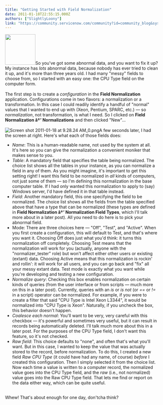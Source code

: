 ```yaml
---
title: "Getting Started with Field Normalization"
date: 2011-01-18T22:55:15.000Z
authors: ["SlightlyLoony"]
link: "https://community.servicenow.com/community?id=community_blog&sys_id=09dc6665dbd0dbc01dcaf3231f96198f"
---
```

<p><img __jive_id="4974" alt="" class="jive-image" src="prb_template2.png" style="width: auto; height: 100px;" />So you've got some abnormal data, and you want to fix it up? My instance has <i>lots</i> abnormal data, because nobody has ever tried to clean it up, and it's more than three years old. I had many "messy" fields to choose from, so I started with an easy one: the CPU Type field on the computer form.<br /><br />The first step is to create a <i>configuration</i> in the <b>Field Normalization</b> application. Configurations come in two flavors: a normalization or a transformation. In this case I could readily identify a handful of "normal" values that I wanted to end up with (Xeon, Pentium, SPARC, etc.) — so <i>normalization</i>, not transformation, is what I need. So I clicked on <b>Field Normalization â†’ Normalizations</b> and then clicked "New"…<br /><!--break--><br /><img __jive_id="6848" alt="Screen shot 2011-01-18 at 9.28.24 AM_0.png" class="jive-image" style="width: imagecache/Small/SlightlyLoony/screenshots/Screen shot 2011-01-18 at 9.28.24 AM_0.png; height: auto;" />A few seconds later, I had the screen at right. Here's what each of those fields does:<br /><ul><li><i>Name</i>: This is a human-readable name, not used by the system at all. It's here so you can give the normalization a convenient moniker that makes sense to you.</li><li><i>Table</i>: A mandatory field that specifies the table being normalized. The choice list shows all the tables in your instance, as you can normalize a field in any of them. As you might imagine, it's important to get this setting right! I want this field to be normalized in <i>all</i> kinds of computers, not just some of them — so I'm defining this normalization in the base computer table. If I had only wanted this normalization to apply to (say) Windows server, I'd have defined it in that table instead.</li><li><i>Field</i>: Another mandatory field, this one specifying the field to be normalized. The choice list shows all the fields from the table specified above that have a type that can be normalized (these types are defined in <b>Field Normalization â†’ Normalization Field Types</b>, which I'll talk more about in a later post). All you need to do here is to pick your abnormal field.</li><li>Mode: There are three choices here — "Off", "Test", and "Active". When you first create a configuration, this will default to Test, and that's where you want it. Choosing Off does just what you'd think: it turns this normalization off completely. Choosing Test means that the normalization will work for you (actually, anyone with the "normalizer_tester" role) but won't affect either other users or existing (extant) data. Choosing Active means that this normalization is rockin' and rollin': it will work for all users, and you can go back and "fix" all your messy extant data. Test mode is exactly what you want while you're developing and testing a new configuration.</li><li><i>Normalize query</i>: Checking this box enables normalization on certain kinds of queries (from the user interface or from scripts — much more on this in a later post). Currently, queries with an <i>is</i> or <i>is not</i> (or <i>==</i> or <i>!=</i> in a script) operator can be normalized. For example, if you were to create a filter that said "CPU Type is Intel Xeon L3344", it would be normalized into "CPU Type is Xeon". Naturally, if you uncheck the box, this behavior doesn't happen.</li><li><i>Coalesce each normal</i>: You'll want to be very, very careful with this checkbox — it's powerful and sometimes very useful, but it can result in records being automatically deleted. I'll talk much more about this in a later post. For the purposes of the CPU Type field, I don't want this feature, so it's not checked.</li><li><i>Raw field</i>: This choice defaults to "none", and often that's what you'll want. But in this case, I wanted to keep the value that was actually stored to the record, before normalization. To do this, I created a new field <i>Raw CPU Type</i> (it could have had any name, of course) <i>before</i> I created this configuration. Then I simply selected it from the choice list. Now each time a value is written to a computer record, the normalized value goes into the CPU Type field, and the <i>raw</i> (i.e., not normalized) value goes into the Raw CPU Type field. That lets me find or report on the data either way, which can be quite useful.</li></ul><br />Whew! That's about enough for one day, don'tcha think?</p>